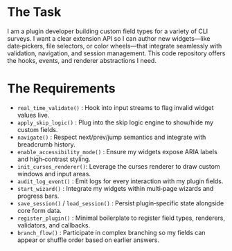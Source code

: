 # The Task

I am a plugin developer building custom field types for a variety of CLI surveys. I want a clear extension API so I can author new widgets—like date‐pickers, file selectors, or color wheels—that integrate seamlessly with validation, navigation, and session management. This code repository offers the hooks, events, and renderer abstractions I need.

# The Requirements

* `real_time_validate()`  : Hook into input streams to flag invalid widget values live.  
* `apply_skip_logic()`    : Plug into the skip logic engine to show/hide my custom fields.  
* `navigate()`            : Respect next/prev/jump semantics and integrate with breadcrumb history.  
* `enable_accessibility_mode()` : Ensure my widgets expose ARIA labels and high‐contrast styling.  
* `init_curses_renderer()`: Leverage the curses renderer to draw custom windows and input areas.  
* `audit_log_event()`     : Emit logs for every interaction with my plugin fields.  
* `start_wizard()`        : Integrate my widgets within multi‐page wizards and progress bars.  
* `save_session()` / `load_session()` : Persist plugin‐specific state alongside core form data.  
* `register_plugin()`     : Minimal boilerplate to register field types, renderers, validators, and callbacks.  
* `branch_flow()`         : Participate in complex branching so my fields can appear or shuffle order based on earlier answers.  
